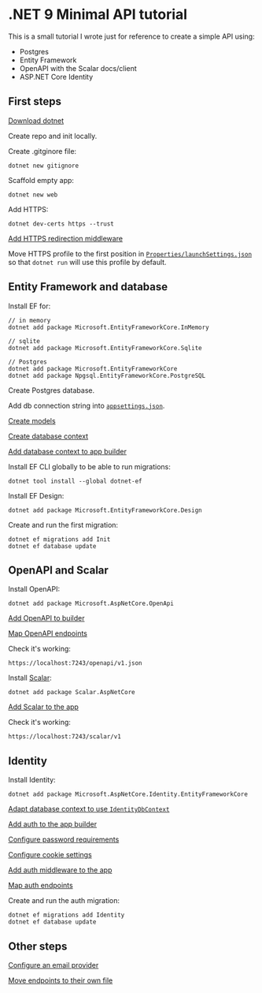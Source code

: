 # .NET 9 Minimal API tutorial

This is a small tutorial I wrote just for reference to create a simple API using:
* Postgres
* Entity Framework
* OpenAPI with the Scalar docs/client
* ASP.NET Core Identity

## First steps

[Download dotnet](https://dotnet.microsoft.com/en-us/download)

Create repo and init locally.

Create .gitginore file:
```
dotnet new gitignore
```

Scaffold empty app:
```
dotnet new web
```

Add HTTPS:
```
dotnet dev-certs https --trust
```

[Add HTTPS redirection middleware](https://github.com/PierBover/dotnet-test-minimal-api/blob/main/Program.cs#L37)


Move HTTPS profile to the first position in [`Properties/launchSettings.json`](https://github.com/PierBover/dotnet-test-minimal-api/blob/main/Properties/launchSettings.json) so that `dotnet run` will use this profile by default.


## Entity Framework and database

Install EF for:
```
// in memory
dotnet add package Microsoft.EntityFrameworkCore.InMemory

// sqlite
dotnet add package Microsoft.EntityFrameworkCore.Sqlite

// Postgres
dotnet add package Microsoft.EntityFrameworkCore
dotnet add package Npgsql.EntityFrameworkCore.PostgreSQL
```

Create Postgres database.

Add db connection string into [`appsettings.json`](https://github.com/PierBover/dotnet-test-minimal-api/blob/main/appsettings.json#L2-L4).

[Create models](https://github.com/PierBover/dotnet-test-minimal-api/blob/main/Models/Fruit.cs)

[Create database context](https://github.com/PierBover/dotnet-test-minimal-api/blob/caf6bc7262637c0571474e30dcd9261e634ebc12/Data/AppDbContext.cs)

[Add database context to app builder](https://github.com/PierBover/dotnet-test-minimal-api/blob/caf6bc7262637c0571474e30dcd9261e634ebc12/Program.cs#L9-L11)

Install EF CLI globally to be able to run migrations:
```
dotnet tool install --global dotnet-ef
```

Install EF Design:
```
dotnet add package Microsoft.EntityFrameworkCore.Design
```

Create and run the first migration:
```
dotnet ef migrations add Init
dotnet ef database update
```

## OpenAPI and Scalar

Install OpenAPI:
```
dotnet add package Microsoft.AspNetCore.OpenApi
```

[Add OpenAPI to builder](https://github.com/PierBover/dotnet-test-minimal-api/blob/main/Program.cs#L13)

[Map OpenAPI endpoints](https://github.com/PierBover/dotnet-test-minimal-api/blob/main/Program.cs#L39)

Check it's working:
```
https://localhost:7243/openapi/v1.json
```

Install [Scalar](https://scalar.com/):
```
dotnet add package Scalar.AspNetCore
```

[Add Scalar to the app](https://github.com/PierBover/dotnet-test-minimal-api/blob/main/Program.cs#L33-L35)

Check it's working:
```
https://localhost:7243/scalar/v1
```

## Identity

Install Identity:
```
dotnet add package Microsoft.AspNetCore.Identity.EntityFrameworkCore
```

[Adapt database context to use `IdentityDbContext`](https://github.com/PierBover/dotnet-test-minimal-api/blob/main/Data/AppDbContext.cs)

[Add auth to the app builder](https://github.com/PierBover/dotnet-test-minimal-api/blob/main/Program.cs#L14-L15)

[Configure password requirements](https://github.com/PierBover/dotnet-test-minimal-api/blob/main/Program.cs#L17-L24)

[Configure cookie settings](https://github.com/PierBover/dotnet-test-minimal-api/blob/main/Program.cs#L26-L29)

[Add auth middleware to the app](https://github.com/PierBover/dotnet-test-minimal-api/blob/main/Program.cs#L38)

[Map auth endpoints](https://github.com/PierBover/dotnet-test-minimal-api/blob/main/Program.cs#L40)

Create and run the auth migration:
```
dotnet ef migrations add Identity
dotnet ef database update
```

## Other steps

[Configure an email provider](https://learn.microsoft.com/en-us/aspnet/core/security/authentication/accconfirm?view=aspnetcore-9.0&tabs=visual-studio#configure-an-email-provider)

[Move endpoints to their own file](https://learn.microsoft.com/en-us/aspnet/core/fundamentals/minimal-apis/route-handlers?view=aspnetcore-9.0#endpoint-defined-outside-of-programcs)
